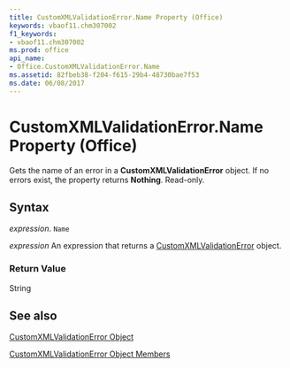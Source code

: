 ```yaml
---
title: CustomXMLValidationError.Name Property (Office)
keywords: vbaof11.chm307002
f1_keywords:
- vbaof11.chm307002
ms.prod: office
api_name:
- Office.CustomXMLValidationError.Name
ms.assetid: 82fbeb38-f204-f615-29b4-48730bae7f53
ms.date: 06/08/2017
---
```



# CustomXMLValidationError.Name Property (Office)

Gets the name of an error in a  **CustomXMLValidationError** object. If no errors exist, the property returns **Nothing**. Read-only.


## Syntax

 _expression_. `Name`

 _expression_ An expression that returns a [CustomXMLValidationError](./Office.CustomXMLValidationError.md) object.


### Return Value

String


## See also


[CustomXMLValidationError Object](Office.CustomXMLValidationError.md)



[CustomXMLValidationError Object Members](./overview/customxmlvalidationerror-members-office.md)

